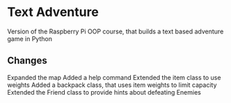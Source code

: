 # Text Adventure
Version of the Raspberry Pi OOP course, that builds a text based adventure game in Python

## Changes

Expanded the map
Added a help command
Extended the item class to use weights
Added a backpack class, that uses item weights to limit capacity
Extended the Friend class to provide hints about defeating Enemies
